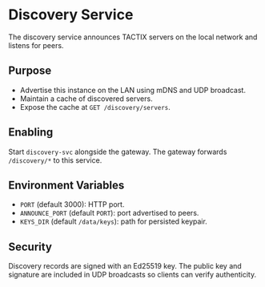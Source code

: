 # Discovery Service

The discovery service announces TACTIX servers on the local network and listens for peers.

## Purpose
- Advertise this instance on the LAN using mDNS and UDP broadcast.
- Maintain a cache of discovered servers.
- Expose the cache at `GET /discovery/servers`.

## Enabling
Start `discovery-svc` alongside the gateway. The gateway forwards `/discovery/*` to this service.

## Environment Variables
- `PORT` (default 3000): HTTP port.
- `ANNOUNCE_PORT` (default `PORT`): port advertised to peers.
- `KEYS_DIR` (default `/data/keys`): path for persisted keypair.

## Security
Discovery records are signed with an Ed25519 key. The public key and signature are included in UDP broadcasts so clients can verify authenticity.
